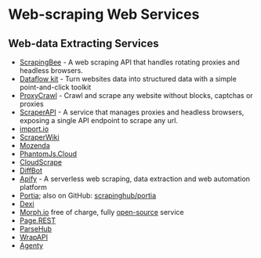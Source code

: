 # Web-scraping Web Services

## Web-data Extracting Services

  * [ScrapingBee](https://www.scrapingbee.com/) - A web scraping API that handles rotating proxies and headless browsers. 
  * [Dataflow kit](https://dataflowkit.com) - Turn websites data into structured data with a simple point-and-click toolkit
  * [ProxyCrawl](https://proxycrawl.com) - Crawl and scrape any website without blocks, captchas or proxies
  * [ScraperAPI](https://www.scraperapi.com) - A service that manages proxies
    and headless browsers, exposing a single API endpoint to scrape any url.
  * [import.io](https://import.io/)
  * [ScraperWiki](https://scraperwiki.com/about)
  * [Mozenda](https://www.mozenda.com/)
  * [PhantomJs.Cloud](https://phantomjscloud.com/)
  * [CloudScrape](http://cloudscrape.com/)
  * [DiffBot](http://www.diffbot.com/)
  * [Apify](https://www.apify.com/) - A serverless web scraping, data extraction and web automation platform
  * [Portia](http://scrapinghub.com/portia/); also on GitHub: [scrapinghub/portia](https://github.com/scrapinghub/portia)
  * [Dexi](https://dexi.io)
  * [Morph.io](https://morph.io) free of charge, fully [open-source](https://github.com/openaustralia/morph) service
  * [Page.REST](https://page.rest/)
  * [ParseHub](https://www.parsehub.com/)
  * [WrapAPI](https://wrapapi.com/)
  * [Agenty](https://www.agenty.com/)
